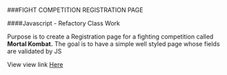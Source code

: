 ###FIGHT COMPETITION REGISTRATION PAGE

####Javascript - Refactory Class Work

Purpose is to create a Registration page for a fighting competition called **Mortal Kombat.**  The goal is to have a simple well styled page whose fields are validated by JS

View view link [Here](https://www.example.com)